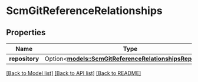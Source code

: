 # ScmGitReferenceRelationships

## Properties

Name | Type | Description | Notes
------------ | ------------- | ------------- | -------------
**repository** | Option<[**models::ScmGitReferenceRelationshipsRepository**](ScmGitReference_relationships_repository.md)> |  | [optional]

[[Back to Model list]](../README.md#documentation-for-models) [[Back to API list]](../README.md#documentation-for-api-endpoints) [[Back to README]](../README.md)


